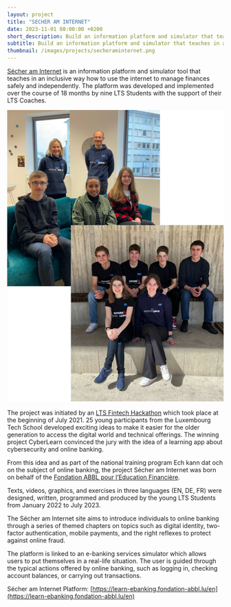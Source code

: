 ```yaml
---
layout: project 
title: "SECHER AM INTERNET"
date: 2023-11-01 08:00:00 +0200 
short_description: Build an information platform and simulator that teaches in an inclusive way how to use the internet to manage finances safely and independently
subtitle: Build an information platform and simulator that teaches in an inclusive way how to use the internet to manage finances safely and independently
thumbnail: /images/projects/secheraminternet.png
---
```


[Sécher am Internet](https://learn-ebanking.fondation-abbl.lu/en) is an information platform and simulator tool that teaches in an inclusive way how to use the internet to manage finances safely and independently. The platform was developed and implemented over the course of 18 months by nine LTS Students with the support of their LTS Coaches. 

![The LTS team behind the project](/images/projects/secheraminternet_team.png)

The project was initiated by an [LTS Fintech Hackathon](https://www.techschool.lu/2021/07/05/fintech-hackathon.html) which took place at the beginning of July 2021. 25 young participants from the Luxembourg Tech School developed exciting ideas to make it easier for the older generation to access the digital world and technical offerings. The winning project CyberLearn convinced the jury with the idea of a learning app about cybersecurity and online banking. 

From this idea and as part of the national training program Ech kann dat och on the subject of online banking, the project Sécher am Internet was born on behalf of the [Fondation ABBL pour l’Education Financière](https://www.abbl.lu/en/consumers/financial-education/abbl-foundation).  

Texts, videos, graphics, and exercises in three languages (EN, DE, FR) were designed, written, programmed and produced by the young LTS Students from January 2022 to July 2023. 

The Sécher am Internet site aims to introduce individuals to online banking through a series of themed chapters on topics such as digital identity, two-factor authentication, mobile payments, and the right reflexes to protect against online fraud. 

The platform is linked to an e-banking services simulator which allows users to put themselves in a real-life situation. The user is guided through the typical actions offered by online banking, such as logging in, checking account balances, or carrying out transactions. 

Sécher am Internet Platform: [https://learn-ebanking.fondation-abbl.lu/en](https://learn-ebanking.fondation-abbl.lu/en)